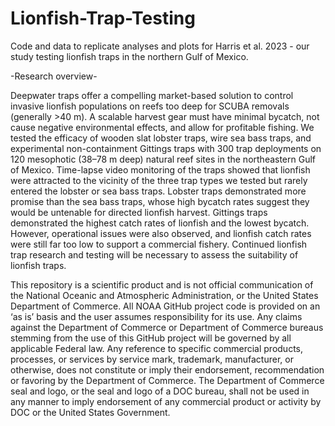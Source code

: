 # Lionfish-Trap-Testing
Code and data to replicate analyses and plots for Harris et al. 2023 - our study testing lionfish traps in the northern Gulf of Mexico.

-Research overview-

Deepwater traps offer a compelling market-based solution to control invasive lionfish populations on reefs too deep for SCUBA removals (generally >40 m). A scalable harvest gear must have minimal bycatch, not cause negative environmental effects, and allow for profitable fishing. We tested the efficacy of wooden slat lobster traps, wire sea bass traps, and experimental non-containment Gittings traps with 300 trap deployments on 120 mesophotic (38–78 m deep) natural reef sites in the northeastern Gulf of Mexico. Time-lapse video monitoring of the traps showed that lionfish were attracted to the vicinity of the three trap types we tested but rarely entered the lobster or sea bass traps. Lobster traps demonstrated more promise than the sea bass traps, whose high bycatch rates suggest they would be untenable for directed lionfish harvest. Gittings traps demonstrated the highest catch rates of lionfish and the lowest bycatch. However, operational issues were also observed, and lionfish catch rates were still far too low to support a commercial fishery. Continued lionfish trap research and testing will be necessary to assess the suitability of lionfish traps. 

This repository is a scientific product and is not official communication of the National Oceanic and Atmospheric Administration, or the United States Department of Commerce. All NOAA GitHub project code is provided on an ‘as is’ basis and the user assumes responsibility for its use. Any claims against the Department of Commerce or Department of Commerce bureaus stemming from the use of this GitHub project will be governed by all applicable Federal law. Any reference to specific commercial products, processes, or services by service mark, trademark, manufacturer, or otherwise, does not constitute or imply their endorsement, recommendation or favoring by the Department of Commerce. The Department of Commerce seal and logo, or the seal and logo of a DOC bureau, shall not be used in any manner to imply endorsement of any commercial product or activity by DOC or the United States Government.
